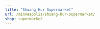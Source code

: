 ```yaml
---
title: "Shuang Hur Supermarket"
url: /minneapolis/shuang-hur-supermarket/
shop: supermarket
---
```

